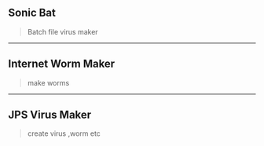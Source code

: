 ## Sonic Bat
>  Batch file virus maker

---
## Internet Worm Maker
> make worms

---

## JPS Virus Maker
> create virus ,worm etc